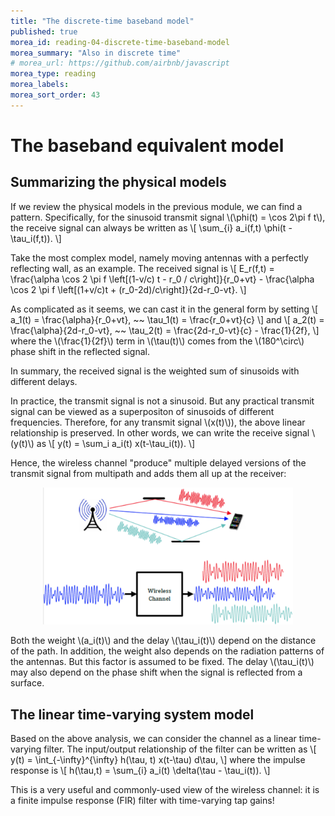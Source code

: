 ```yaml
---
title: "The discrete-time baseband model"
published: true
morea_id: reading-04-discrete-time-baseband-model
morea_summary: "Also in discrete time"
# morea_url: https://github.com/airbnb/javascript
morea_type: reading
morea_labels:
morea_sort_order: 43
---
```


# The baseband equivalent model

## Summarizing the physical models

If we review the physical models in the previous module, we can find a pattern. Specifically, for the sinusoid transmit signal \\(\phi(t) = \cos 2\pi f t\\), the receive signal can always be written as
\\[
  \sum_{i} a_i(f,t) \phi(t - \tau_i(f,t)).
\\]

Take the most complex model, namely moving antennas with a perfectly reflecting wall, as an example. The received signal is
\\[
  E_r(f,t) = \frac{\alpha \cos 2 \pi f \left[(1-v/c) t - r_0 / c\right]}{r_0+vt} - \frac{\alpha \cos 2 \pi f \left[(1+v/c)t + (r_0-2d)/c\right]}{2d-r_0-vt}.
\\]

As complicated as it seems, we can cast it in the general form by setting
\\[
  a_1(t) = \frac{\alpha}{r_0+vt}, ~~ \tau_1(t) = \frac{r_0+vt}{c}
\\]
and
\\[
  a_2(t) = \frac{\alpha}{2d-r_0-vt}, ~~ \tau_2(t) = \frac{2d-r_0-vt}{c} - \frac{1}{2f},
\\]
where the \\(\frac{1}{2f}\\) term in \\(\tau(t)\\) comes from the \\(180^\circ\\) phase shift in the reflected signal.

In summary, the received signal is the weighted sum of sinusoids with different delays.

In practice, the transmit signal is not a sinusoid. But any practical transmit signal can be viewed as a superpositon of sinusoids of different frequencies. Therefore, for any transmit signal \\(x(t)\\)), the above linear relationship is preserved. In other words, we can write the receive signal \\(y(t)\\) as
\\[
  y(t) = \sum_i a_i(t) x(t-\tau_i(t)).
\\]

Hence, the wireless channel "produce" multiple delayed versions of the transmit signal from multipath and adds them all up at the receiver:

<figure style="text-align: center;">
  <img src="04-wireless-channel-multipath.png" alt="Multipath in wireless channel" width="400">
</figure>

Both the weight \\(a_i(t)\\) and the delay \\(\tau_i(t)\\) depend on the distance of the path. In addition, the weight also depends on the radiation patterns of the antennas. But this factor is assumed to be fixed. The delay \\(\tau_i(t)\\) may also depend on the phase shift when the signal is reflected from a surface.

## The linear time-varying system model
Based on the above analysis, we can consider the channel as a linear time-varying filter. The input/output relationship of the filter can be written as
\\[
  y(t) = \int_{-\infty}^{\infty} h(\tau, t) x(t-\tau) d\tau,
\\]
where the impulse response is
\\[
  h(\tau,t) = \sum_{i} a_i(t) \delta(\tau - \tau_i(t)).
\\]

This is a very useful and commonly-used view of the wireless channel: it is a finite impulse response (FIR) filter with time-varying tap gains!

